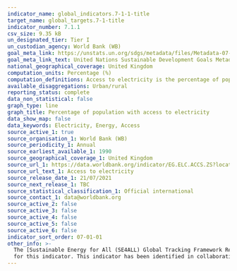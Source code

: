 ```yaml
---
indicator_name: global_indicators.7-1-1-title
target_name: global_targets.7-1-title
indicator_number: 7.1.1
csv_size: 9.35 kB
un_designated_tier: Tier I
un_custodian_agency: World Bank (WB)
goal_meta_link: https://unstats.un.org/sdgs/metadata/files/Metadata-07-01-01.pdf
goal_meta_link_text: United Nations Sustainable Development Goals Metadata (PDF 212 KB)
national_geographical_coverage: United Kingdom
computation_units: Percentage (%)
computation_definitions: Access to electricity is the percentage of population with access to electricity. Electrification data are collected from industry, national surveys and international sources.
available_disaggregations: Urban/rural
reporting_status: complete
data_non_statistical: false
graph_type: line
graph_title: Percentage of population with access to electricity
data_show_map: false
data_keywords: Electricity, Energy, Access
source_active_1: true
source_organisation_1: World Bank (WB)
source_periodicity_1: Annual
source_earliest_available_1: 1990
source_geographical_coverage_1: United Kingdom
source_url_1: https://data.worldbank.org/indicator/EG.ELC.ACCS.ZS?locations=GB
source_url_text_1: Access to electricity 
source_release_date_1: 21/07/2021
source_next_release_1: TBC
source_statistical_classification_1: Official international
source_contact_1: data@worldbank.org
source_active_2: false
source_active_3: false
source_active_4: false
source_active_5: false
source_active_6: false
indicator_sort_order: 07-01-01
other_info: >-
  The [Sustainable Energy for All (SE4ALL) Global Tracking Framework Report (2013)](https://www.worldbank.org/en/topic/energy/publication/Global-Tracking-Framework-Report) provides more details on the suggested methodology for tracking access to energy. Data follows the UN specification
  for this indicator. This indicator has been identified in collaboration with topic experts.
---
```

